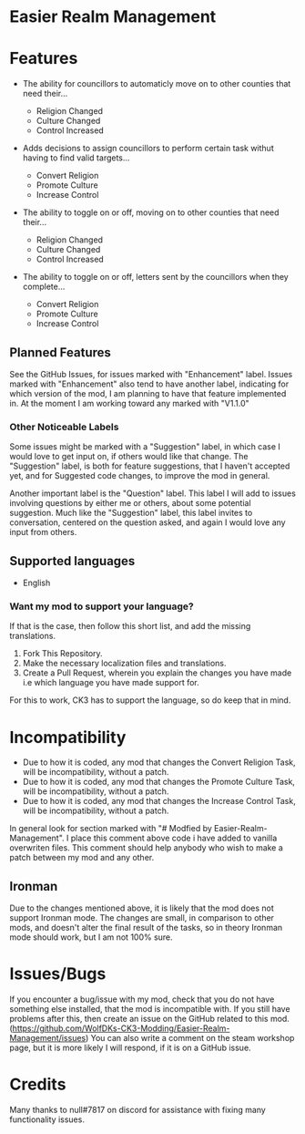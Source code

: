 # Easier Realm Management

# Features
- The ability for councillors to automaticly move on to other counties that need their...
  - Religion Changed
  - Culture Changed
  - Control Increased
 
- Adds decisions to assign councillors to perform certain task withut having to find valid targets...
  - Convert Religion
  - Promote Culture
  - Increase Control
 
- The ability to toggle on or off, moving on to other counties that need their...
  - Religion Changed
  - Culture Changed
  - Control Increased
 
- The ability to toggle on or off, letters sent by the councillors when they complete...
  - Convert Religion
  - Promote Culture
  - Increase Control
 
## Planned Features
See the GitHub Issues, for issues marked with "Enhancement" label. Issues marked with "Enhancement" also tend to have another label, indicating for which version of the mod, I am planning to have that feature implemented in. At the moment I am working toward any marked with "V1.1.0"

### Other Noticeable Labels
Some issues might be marked with a "Suggestion" label, in which case I would love to get input on, if others would like that change. The "Suggestion" label, is both for feature suggestions, that I haven't accepted yet, and for Suggested code changes, to improve the mod in general.

Another important label is the "Question" label. This label I will add to issues involving questions by either me or others, about some potential suggestion. Much like the "Suggestion" label, this label invites to conversation, centered on the question asked, and again I would love any input from others.

## Supported languages
 - English

### Want my mod to support your language?
If that is the case, then follow this short list, and add the missing translations.

1. Fork This Repository.
2. Make the necessary localization files and translations.
3. Create a Pull Request, wherein you explain the changes you have made i.e which language you have made support for.

For this to work, CK3 has to support the language, so do keep that in mind.

# Incompatibility
- Due to how it is coded, any mod that changes the Convert Religion Task, will be incompatibility, without a patch.
- Due to how it is coded, any mod that changes the Promote Culture Task, will be incompatibility, without a patch.
- Due to how it is coded, any mod that changes the Increase Control Task, will be incompatibility, without a patch.

In general look for section marked with "# Modfied by Easier-Realm-Management". I place this comment above code i have added to vanilla overwriten files.
This comment should help anybody who wish to make a patch between my mod and any other.

## Ironman
Due to the changes mentioned above, it is likely that the mod does not support Ironman mode. The changes are small, in comparison to other mods, and doesn't alter the final result of the tasks, so in theory Ironman mode should work, but I am not 100% sure.

# Issues/Bugs
If you encounter a bug/issue with my mod, check that you do not have something else installed, that the mod is incompatible with.
If you still have problems after this, then create an issue on the GitHub related to this mod. (https://github.com/WolfDKs-CK3-Modding/Easier-Realm-Management/issues)
You can also write a comment on the steam workshop page, but it is more likely I will respond, if it is on a GitHub issue.

# Credits
Many thanks to null#7817 on discord for assistance with fixing many functionality issues.
